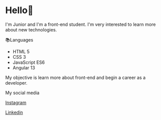 # Hello👋
I'm Junior and  I'm a front-end student.
I'm very interested to learn more about new technologies.

📚Languages

- HTML 5
- CSS 3
- JavaScript ES6
- Angular 13

My objective is learn more about front-end and begin a career as a developer.

My social media

[Instagram](https://www.instagram.com/junior8vii/)

[Linkedin](https://www.linkedin.com/in/carlos-junior-5432782a7/)
